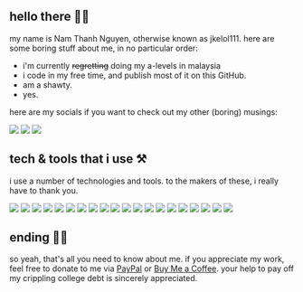 ## hello there 👋🏼

my name is Nam Thanh Nguyen, otherwise known as jkelol111. here are some boring stuff about me, in no particular order:

- i'm currently ~~regretting~~ doing my a-levels in malaysia
- i code in my free time, and publish most of it on this GitHub.
- am a shawty.
- yes.

here are my socials if you want to check out my other (boring) musings:

[![](https://img.shields.io/badge/twitter-jkelol111-informational?style=flat&logo=twitter&logoColor=white&color=1DA1F2)](https://twitter.com/jkelol111)
[![](https://img.shields.io/badge/instagram-jkelol__111-informational?style=flat&logo=instagram&logoColor=white&color=E4405F)](https://instagram.com/jkelol_111)
[![](https://img.shields.io/badge/linkedin-jkelol111-informational?style=flat&logo=linkedin&logoColor=white&color=0077B5)](https://linkedin.com/jkelol111)

## tech & tools that i use ⚒️

i use a number of technologies and tools. to the makers of these, i really have to thank you.

![](https://img.shields.io/badge/laptop-MacBook_Pro-informational?style=flat&logo=apple&logoColor=white&color=000000) 
![](https://img.shields.io/badge/phone-iPhone_12_mini-informational?style=flat&logo=apple&logoColor=white&color=000000)
![](https://img.shields.io/badge/phone-Nokia_8110_4G-informational?style=flat&logo=nokia&logoColor=white&color=124191)
![](https://img.shields.io/badge/os-iOS-informational?style=flat&logo=ios&logoColor=white&color=000000) 
![](https://img.shields.io/badge/os-KaiOS-informational?style=flat&logo=kaios&logoColor=white&color=6F02B5) 
![](https://img.shields.io/badge/os-macOS-informational?style=flat&logo=macos&logoColor=white&color=000000) 
![](https://img.shields.io/badge/os-Ubuntu-informational?style=flat&logo=ubuntu&logoColor=white&color=E95420)
![](https://img.shields.io/badge/os-Fedora-informational?style=flat&logo=fedora&logoColor=white&color=294172)
![](https://img.shields.io/badge/de-GNOME-informational?style=flat&logo=gnome&logoColor=white&color=4A86CF)
![](https://img.shields.io/badge/editor-Visual_Studio_Code-informational?style=flat&logo=visual-studio-code&logoColor=white&color=007ACC)
![](https://img.shields.io/badge/ide-Xcode-informational?style=flat&logo=xcode&logoColor=white&color=1575F9) 
![](https://img.shields.io/badge/lang-Python-informational?style=flat&logo=python&logoColor=white&color=3776AB) 
![](https://img.shields.io/badge/lang-JavaScript-informational?style=flat&logo=javascript&logoColor=white&color=F7DF1E)
![](https://img.shields.io/badge/lang-HTML-informational?style=flat&logo=html5&logoColor=white&color=E34F26)
![](https://img.shields.io/badge/lang-CSS-informational?style=flat&logo=css3&logoColor=white&color=1572B6)
![](https://img.shields.io/badge/lang-Swift-informational?style=flat&logo=swift&logoColor=white&color=FA7343)
![](https://img.shields.io/badge/lang-C-informational?style=flat&logo=c&logoColor=white&color=A8B9CC)
![](https://img.shields.io/badge/db-SQLite-informational?style=flat&logo=sqlite&logoColor=white&color=003B57)
![](https://img.shields.io/badge/music-Apple_Music-informational?style=flat&logo=apple-music&logoColor=white&color=E8515E)
![](https://img.shields.io/badge/podcasts-Apple_Podcasts-informational?style=flat&logo=apple-podcasts&logoColor=white&color=B150E2)

## ending ✋🏼

so yeah, that's all you need to know about me. if you appreciate my work, feel free to donate to me via [PayPal](https://paypal.me/jkelol111) or [Buy Me a Coffee](https://buymeacoffee/jkelol111). your help to pay off my crippling college debt is sincerely appreciated.
